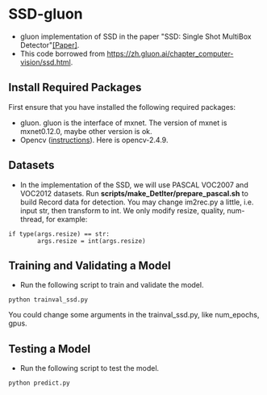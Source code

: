 # SSD-gluon
* gluon implementation of SSD in the paper "SSD: Single Shot MultiBox Detector"[[Paper]](https://arxiv.org/pdf/1512.02325.pdf).
* This code borrowed from https://zh.gluon.ai/chapter_computer-vision/ssd.html.

## Install Required Packages
First ensure that you have installed the following required packages:
* gluon. gluon is the interface of mxnet. The version of mxnet is mxnet0.12.0, maybe other version is ok.
* Opencv ([instructions](https://github.com/opencv/opencv)). Here is opencv-2.4.9.

## Datasets
* In the implementation of the SSD, we will use PASCAL VOC2007 and VOC2012 datasets. Run **scripts/make_DetIter/prepare_pascal.sh** to build Record data for detection. You may change im2rec.py a little, i.e. input str, then transform to int. We only modify resize, quality, num-thread, for example:
```
if type(args.resize) == str:
        args.resize = int(args.resize)
```

## Training and Validating a Model
* Run the following script to train and validate the model.
```shell
python trainval_ssd.py
```
You could change some arguments in the trainval_ssd.py, like num_epochs, gpus.

## Testing a Model
* Run the following script to test the model.
```shell
python predict.py
```
